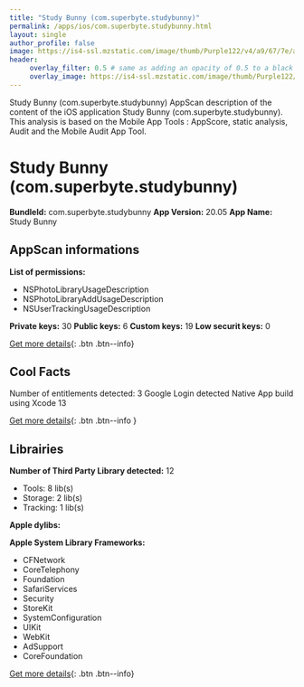 ```yaml
---
title: "Study Bunny (com.superbyte.studybunny)"
permalink: /apps/ios/com.superbyte.studybunny.html
layout: single
author_profile: false
image: https://is4-ssl.mzstatic.com/image/thumb/Purple122/v4/a9/67/7e/a9677e01-dab3-866c-7d13-2dc6365f328e/AppIcon-0-0-1x_U007emarketing-0-0-0-5-0-0-sRGB-0-0-0-GLES2_U002c0-512MB-85-220-0-0.png/512x512bb.jpg
header: 
     overlay_filter: 0.5 # same as adding an opacity of 0.5 to a black background
     overlay_image: https://is4-ssl.mzstatic.com/image/thumb/Purple122/v4/a9/67/7e/a9677e01-dab3-866c-7d13-2dc6365f328e/AppIcon-0-0-1x_U007emarketing-0-0-0-5-0-0-sRGB-0-0-0-GLES2_U002c0-512MB-85-220-0-0.png/512x512bb.jpg
---
```

Study Bunny (com.superbyte.studybunny) AppScan description of the content of the iOS application Study Bunny (com.superbyte.studybunny). This analysis is based on the Mobile App Tools : AppScore, static analysis, Audit and the Mobile Audit App Tool.

# Study Bunny (com.superbyte.studybunny)

**BundleId:** com.superbyte.studybunny
**App Version:** 20.05
**App Name:** Study Bunny


## AppScan informations 

**List of permissions:** 
- NSPhotoLibraryUsageDescription
- NSPhotoLibraryAddUsageDescription
- NSUserTrackingUsageDescription
  
  
**Private keys:** 30
**Public keys:** 6
**Custom keys:** 19
**Low securit keys:** 0
  
[Get more details](/pricing.html){: .btn .btn--info}

## Cool Facts

Number of entitlements detected: 3
Google Login detected
Native App
build using Xcode 13
  
[Get more details](/pricing.html){: .btn .btn--info }

## Librairies 
**Number of Third Party Library detected:** 12
- Tools: 8 lib(s)
- Storage: 2 lib(s)
- Tracking: 1 lib(s)


**Apple dylibs:**


**Apple System Library Frameworks:**
- CFNetwork
- CoreTelephony
- Foundation
- SafariServices
- Security
- StoreKit
- SystemConfiguration
- UIKit
- WebKit
- AdSupport
- CoreFoundation


  
[Get more details](/pricing.html){: .btn .btn--info}

